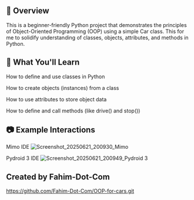 ## 📌 Overview
This is a beginner-friendly Python project that demonstrates the principles of Object-Oriented Programming (OOP) using a simple Car class. This for me to solidify understanding of classes, objects, attributes, and methods in Python.

## 🧠 What You'll Learn
How to define and use classes in Python

How to create objects (instances) from a class

How to use attributes to store object data

How to define and call methods (like drive() and stop())

## 📷 Example Interactions 
Mimo IDE
![Screenshot_20250621_200930_Mimo](https://github.com/user-attachments/assets/d04429ad-2b47-499b-aa7e-6b7cb9e9465d)

Pydroid 3 IDE
![Screenshot_20250621_200949_Pydroid 3](https://github.com/user-attachments/assets/b3a9403a-2dde-48b5-a9a6-9315589b2c5f)


## Created by Fahim-Dot-Com
 https://github.com/Fahim-Dot-Com/OOP-for-cars.git
